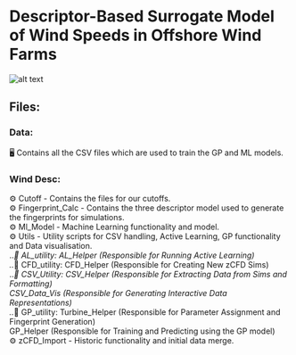 # Descriptor-Based Surrogate Model of Wind Speeds in Offshore Wind Farms
![alt text](https://creazilla-store.fra1.digitaloceanspaces.com/cliparts/1631825/wind-turbine-clipart-xl.png)

## Files:
### Data:
🖥️ Contains all the CSV files which are used to train the GP and ML models.

### Wind Desc:
⚙️ Cutoff - Contains the files for our cutoffs. \
⚙️ Fingerprint_Calc - Contains the three descriptor model used to generate the fingerprints for simulations. \
⚙️ Ml_Model - Machine Learning functionality and model. \
⚙️ Utils - Utility scripts for CSV handling, Active Learning, GP functionality and Data visualisation. \
    ..*📜 AL_utility: AL_Helper (Responsible for Running Active Learning) \
    ..*📜 CFD_utility: CFD_Helper (Responsible for Creating New zCFD Sims) \
    ..*📜 CSV_Utility: CSV_Helper (Responsible for Extracting Data from Sims and Formatting) \
                    CSV_Data_Vis (Responsible for Generating Interactive Data Representations) \
    ..*📜 GP_utility: Turbine_Helper (Responsible for Parameter Assignment and Fingerprint Generation) \
                    GP_Helper (Responsible for Training and Predicting using the GP model) \
⚙️ zCFD_Import - Historic functionality and initial data merge.
